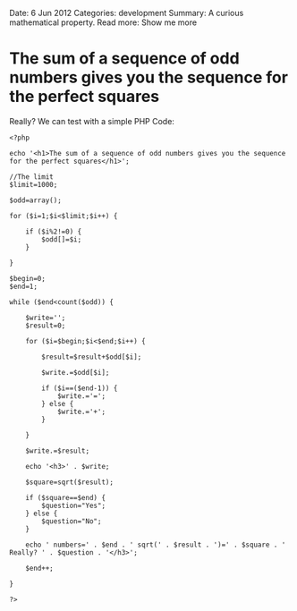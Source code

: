 Date: 6 Jun 2012
Categories: development
Summary: A curious mathematical property.
Read more: Show me more

# The sum of a sequence of odd numbers gives you the sequence for the perfect squares

Really? We can test with a simple PHP Code:

	<?php
	
	echo '<h1>The sum of a sequence of odd numbers gives you the sequence for the perfect squares</h1>';
	
	//The limit
	$limit=1000;
	
	$odd=array();
	
	for ($i=1;$i<$limit;$i++) {
	
		if ($i%2!=0) {
			$odd[]=$i;
		}
	
	}
	
	$begin=0;
	$end=1;
	
	while ($end<count($odd)) {
	
		$write='';
		$result=0;
	
		for ($i=$begin;$i<$end;$i++) {
		
			$result=$result+$odd[$i];
			
			$write.=$odd[$i];
		
			if ($i==($end-1)) {
				$write.='=';
			} else {
				$write.='+';
			}
		
		}
		
		$write.=$result;
		
		echo '<h3>' . $write;
		
		$square=sqrt($result);
		
		if ($square==$end) {
			$question="Yes";
		} else {
			$question="No";
		}
		
		echo ' numbers=' . $end . ' sqrt(' . $result . ')=' . $square . ' Really? ' . $question . '</h3>';
	
		$end++;
	
	}
	
	?>